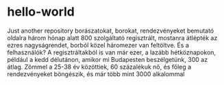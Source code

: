 # hello-world
Just another repository
borászatokat, borokat, rendezvényeket bemutató oldalra három hónap alatt 800 szolgáltató regisztrált, mostanra átlépték az ezres nagyságrendet, borból közel háromezer van feltöltve. És a felhasználók? A regisztráltakból is van már ezer, a lazább hétköznapokon, például a kedd délutánon, amikor mi Budapesten beszélgetünk, 300 az átlag. Zömmel a 25-38 év közöttiek, 60 százalékuk nő, és főleg a rendezvényeket böngészik, és már több mint 3000 alkalommal 
